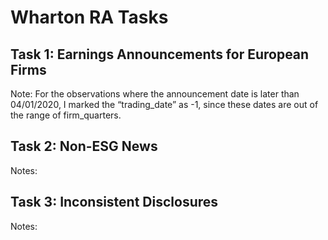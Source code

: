 # Wharton RA Tasks
## Task 1: Earnings Announcements for European Firms

Note: For the observations where the announcement date is later than 04/01/2020, I marked the “trading_date” as -1, since these dates are out of the range of firm_quarters.


## Task 2: Non-ESG News
Notes:

## Task 3: Inconsistent Disclosures
Notes:
